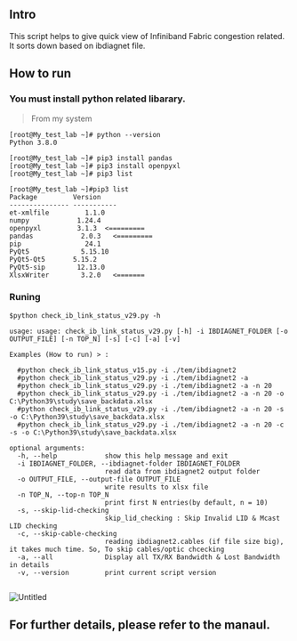 ## Intro

 This script helps to give quick view of Infiniband Fabric congestion related.
 It sorts down based on ibdiagnet file.

 

## How to run

 ### You must install python related libarary. 

> From my system
     
```
[root@My_test_lab ~]# python --version
Python 3.8.0

[root@My_test_lab ~]# pip3 install pandas
[root@My_test_lab ~]# pip3 install openpyxl 
[root@My_test_lab ~]# pip3 list

[root@My_test_lab ~]#pip3 list
Package         Version
--------------- -----------
et-xmlfile         1.1.0
numpy            1.24.4
openpyxl         3.1.3  <=========
pandas            2.0.3   <=========
pip                24.1
PyQt5             5.15.10
PyQt5-Qt5       5.15.2
PyQt5-sip        12.13.0
XlsxWriter        3.2.0   <=======
```

 ### Runing 

```
$python check_ib_link_status_v29.py -h

usage: usage: check_ib_link_status_v29.py [-h] -i IBDIAGNET_FOLDER [-o OUTPUT_FILE] [-n TOP_N] [-s] [-c] [-a] [-v]

Examples (How to run) > :

  #python check_ib_link_status_v15.py -i ./tem/ibdiagnet2
  #python check_ib_link_status_v29.py -i ./tem/ibdiagnet2 -a
  #python check_ib_link_status_v29.py -i ./tem/ibdiagnet2 -a -n 20
  #python check_ib_link_status_v29.py -i ./tem/ibdiagnet2 -a -n 20 -o  C:\Python39\study\save_backdata.xlsx
  #python check_ib_link_status_v29.py -i ./tem/ibdiagnet2 -a -n 20 -s -o C:\Python39\study\save_backdata.xlsx
  #python check_ib_link_status_v29.py -i ./tem/ibdiagnet2 -a -n 20 -c -s -o C:\Python39\study\save_backdata.xlsx

optional arguments:
  -h, --help            show this help message and exit
  -i IBDIAGNET_FOLDER, --ibdiagnet-folder IBDIAGNET_FOLDER
                        read data from ibdiagnet2 output folder
  -o OUTPUT_FILE, --output-file OUTPUT_FILE
                        write results to xlsx file
  -n TOP_N, --top-n TOP_N
                        print first N entries(by default, n = 10)
  -s, --skip-lid-checking
                        skip_lid_checking : Skip Invalid LID & Mcast LID checking
  -c, --skip-cable-checking
                        reading ibdiagnet2.cables (if file size big), it takes much time. So, To skip cables/optic chcecking
  -a, --all             Display all TX/RX Bandwidth & Lost Bandwidth in details
  -v, --version         print current script version


```

![Untitled](https://github.com/HyungKwang/My-Programing/assets/91254602/676325c9-ac19-4a87-a6c6-92b05f78cf45)


## For further details, please refer to the manaul.
